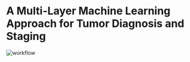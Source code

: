 # A Multi-Layer Machine Learning Approach for Tumor Diagnosis and Staging

![workflow ](https://github.com/SolonJ-bio/TCRDiag/tree/main/workflow)
